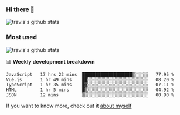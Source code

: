 ### Hi there 👋

<!--
**HondryTravis/HondryTravis** is a ✨ _special_ ✨ repository because its `README.md` (this file) appears on your GitHub profile.

Here are some ideas to get you started:

- 🔭 I’m currently working on ...
- 🌱 I’m currently learning ...
- 👯 I’m looking to collaborate on ...
- 🤔 I’m looking for help with ...
- 💬 Ask me about ...
- 📫 How to reach me: ...
- 😄 Pronouns: ...
- ⚡ Fun fact: ...
-->

![travis's github stats](https://github-readme-stats.vercel.app/api?username=HondryTravis&hide_title=true&hide=stars)
### Most used
![travis's github stats](https://github-readme-stats.anuraghazra1.vercel.app/api/top-langs/?username=HondryTravis&layout=compact&hide_title=true)

📊 **Weekly development breakdown**

<!--START_SECTION:waka-->
```text
JavaScript   17 hrs 22 mins  ███████████████████▒░░░░░   77.95 % 
Vue.js       1 hr 49 mins    ██░░░░░░░░░░░░░░░░░░░░░░░   08.20 % 
TypeScript   1 hr 35 mins    █▓░░░░░░░░░░░░░░░░░░░░░░░   07.11 % 
HTML         1 hr 5 mins     █▒░░░░░░░░░░░░░░░░░░░░░░░   04.92 % 
JSON         12 mins         ▒░░░░░░░░░░░░░░░░░░░░░░░░   00.90 % 
```
<!--END_SECTION:waka-->

If you want to know more, check out it [about myself](https://hondrytravis.github.io/)
